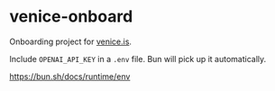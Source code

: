 # venice-onboard

Onboarding project for [venice.is](https://www.venice.is/). 

Include `OPENAI_API_KEY` in a `.env` file. Bun will pick up it automatically. 

https://bun.sh/docs/runtime/env